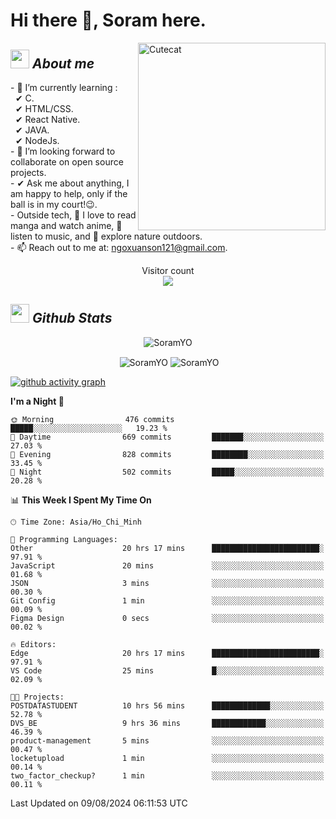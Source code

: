 # Hi there 👋, Soram here. 
 
<img align="right" width=300px alt="Cutecat" src="https://c.tenor.com/K33MDwMai28AAAAC/nyochio-d4dj.gif" />

## <img src="https://c.tenor.com/q8EQYnb8VLcAAAAi/re-zero.gif" width="30px">&nbsp;***About me***
 
\- 🌱 I’m currently learning :
  <br> &nbsp; ✔ C.
  <br> &nbsp; ✔ HTML/CSS.
  <br> &nbsp; ✔ React Native.
  <br> &nbsp; ✔ JAVA.
   <br> &nbsp; ✔ NodeJs.
<br> \- 👯 I’m looking forward to collaborate on open source projects.
<br> \- ✔ Ask me about anything, I am happy to help, only if the ball is in my court!😉.
<br> \- Outside tech,  📖 I love to read manga and watch anime, 🎵 listen to music, and 🌴 explore nature outdoors.
<br> \- 📫 Reach out to me at: ngoxuanson121@gmail.com.

<p align="center"> 
  Visitor count<br>
  <img src="https://profile-counter.glitch.me/SoramYO/count.svg" />
</p>

## <img src="https://c.tenor.com/moaQHad4VcMAAAAi/ram-dance.gif" width="30px">&nbsp;***Github Stats***
<p align="center"> <img src="https://komarev.com/ghpvc/?username=SoramYO" alt="SoramYO" /> </p>

<p align="center">&nbsp;<img align="center" src="https://github-readme-stats.vercel.app/api?username=SoramYO&theme=gotham&show_icons=true" alt="SoramYO" />

<img align="center" src="http://github-readme-streak-stats.herokuapp.com?user=SoramYO&theme=gotham&hide_border=true&date_format=M%20j%5B%2C%20Y%5D" alt="SoramYO" />


[![github activity graph](https://github-readme-activity-graph.vercel.app/graph?username=SoramYO&theme=tokyo-night)](https://github.com/SoramYO/github-readme-activity-graph)


<!--START_SECTION:waka-->
**I'm a Night 🦉** 

```text
🌞 Morning                476 commits         █████░░░░░░░░░░░░░░░░░░░░   19.23 % 
🌆 Daytime                669 commits         ███████░░░░░░░░░░░░░░░░░░   27.03 % 
🌃 Evening                828 commits         ████████░░░░░░░░░░░░░░░░░   33.45 % 
🌙 Night                  502 commits         █████░░░░░░░░░░░░░░░░░░░░   20.28 % 
```


📊 **This Week I Spent My Time On** 

```text
🕑︎ Time Zone: Asia/Ho_Chi_Minh

💬 Programming Languages: 
Other                    20 hrs 17 mins      ████████████████████████░   97.91 % 
JavaScript               20 mins             ░░░░░░░░░░░░░░░░░░░░░░░░░   01.68 % 
JSON                     3 mins              ░░░░░░░░░░░░░░░░░░░░░░░░░   00.30 % 
Git Config               1 min               ░░░░░░░░░░░░░░░░░░░░░░░░░   00.09 % 
Figma Design             0 secs              ░░░░░░░░░░░░░░░░░░░░░░░░░   00.02 % 

🔥 Editors: 
Edge                     20 hrs 17 mins      ████████████████████████░   97.91 % 
VS Code                  25 mins             █░░░░░░░░░░░░░░░░░░░░░░░░   02.09 % 

🐱‍💻 Projects: 
POSTDATASTUDENT          10 hrs 56 mins      █████████████░░░░░░░░░░░░   52.78 % 
DVS_BE                   9 hrs 36 mins       ████████████░░░░░░░░░░░░░   46.39 % 
product-management       5 mins              ░░░░░░░░░░░░░░░░░░░░░░░░░   00.47 % 
locketupload             1 min               ░░░░░░░░░░░░░░░░░░░░░░░░░   00.14 % 
two_factor_checkup?      1 min               ░░░░░░░░░░░░░░░░░░░░░░░░░   00.11 % 
```


 Last Updated on 09/08/2024 06:11:53 UTC
<!--END_SECTION:waka-->
